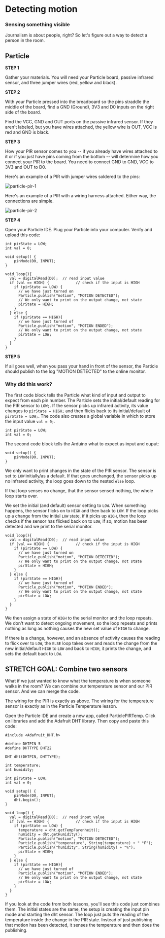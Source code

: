 # Detecting motion

### Sensing something visible

Journalism is about people, right? So let's figure out a way to detect a person in the room. 

## Particle

**STEP 1**

Gather your materials. You will need your Particle board, passive infrared sensor, and three jumper wires (red, yellow and black).  

**STEP 2** 

With your Particle pressed into the breadboard so the pins straddle the middle of the board, find a GND (Ground), 3V3 and D0 inputs on the right side of the board. 

Find the VCC, GND and OUT ports on the passive infrared sensor. If they aren't labeled, but you have wires attached, the yellow wire is OUT, VCC is red and GND is black.  
  
**STEP 3** 

How your PIR sensor comes to you -- if you already have wires attached to it or if you just have pins coming from the bottom -- will determine how you connect your PIR to the board. You need to connect GND to GND, VCC to 3V3 and OUT to D0. 

Here's an example of a PIR with jumper wires soldered to the pins:

![particle-pir-1](../images/particle-pir-1.jpg)

Here's an example of a PIR with a wiring harness attached. Either way, the connections are simple.

![particle-pir-2](../images/particle-pir-2.jpg)

**STEP 4** 

Open your Particle IDE. Plug your Particle into your computer. Verify and upload this code:

```
int pirState = LOW;
int val = 0;

void setup() {
    pinMode(D0, INPUT);
}

void loop(){
  val = digitalRead(D0);  // read input value
  if (val == HIGH) {            // check if the input is HIGH
    if (pirState == LOW) {
      // we have just turned on
      Particle.publish("motion", "MOTION DETECTED");
      // We only want to print on the output change, not state
      pirState = HIGH;
    }
  } else {
    if (pirState == HIGH){
      // we have just turned of
      Particle.publish("motion", "MOTION ENDED");
      // We only want to print on the output change, not state
      pirState = LOW;
    }
  }
}
```
 
**STEP 5** 

If all goes well, when you pass your hand in front of the sensor, the Particle should publish to the log "MOTION DETECTED" to the online monitor.

### Why did this work?

The first code block tells the Particle what kind of input and output to expect from each pin number. The Particle sets the initial/default reading for the PIR sensor to  ```LOW;```. If the sensor picks up infrared activity, its value changes to ```pirState = HIGH;``` and then flicks back to its initial/default of ```pirState = LOW;```. The code also creates a global variable in which to store the input value ```val = 0;```.  

```
int pirState = LOW;
int val = 0;
```

The second code block tells the Arduino what to expect as input and ouput:

```
void setup() {
    pinMode(D0, INPUT);
}
```

We only want to print changes in the state of the PIR sensor. The sensor is set to ```LOW``` initially/as a default. If that goes unchanged, the sensor picks up no infrared activity, the loop goes down to the nested ```else``` loop. 

If that loop senses no change, that the sensor sensed nothing, the whole loop starts over. 

We set the initial (and default) sensor setting to ```LOW```. When something happens, the sensor flicks on to ```HIGH``` and then back to ```LOW```. If the loop picks up a change from the initial ```LOW``` state, if it picks up ```HIGH```, then the loop checks if the sensor has flicked back on to ```LOW```, if so, motion has been detected and we print to the serial monitor. 

```
void loop(){
  val = digitalRead(D0);  // read input value
  if (val == HIGH) {            // check if the input is HIGH
    if (pirState == LOW) {
      // we have just turned on
      Particle.publish("motion", "MOTION DETECTED");
      // We only want to print on the output change, not state
      pirState = HIGH;
    }
  } else {
    if (pirState == HIGH){
      // we have just turned of
      Particle.publish("motion", "MOTION ENDED");
      // We only want to print on the output change, not state
      pirState = LOW;
    }
  }
}
```

We then assign a state of ```HIGH``` to the serial monitor and the loop repeats. We don't want to detect ongoing movement, so the loop repeats and prints nothing as long as nothing causes the new set value of ```HIGH``` to change.

If there is a change, however, and an absence of activity causes the reading to flick over to ```LOW```, the ```ELSE``` loop takes over and reads the change from the new initial/default ```HIGH``` to ```LOW``` and back to ```HIGH```, it prints the change, and sets the default back to ```LOW```.


## STRETCH GOAL: Combine two sensors

What if we just wanted to know what the temperature is when someone walks in the room? We can combine our temperature sensor and our PIR sensor. And we can merge the code. 

The wiring for the PIR is exactly as above. The wiring for the temperature sensor is exactly as in the Particle Temperature lesson. 

Open the Particle IDE and create a new app, called ParticlePIRTemp. Click on libraries and add the Adafruit DHT library. Then copy and paste this code: 

```
#include <Adafruit_DHT.h>

#define DHTPIN 5
#define DHTTYPE DHT22

DHT dht(DHTPIN, DHTTYPE);

int temperature;
int humidity;

int pirState = LOW;
int val = 0;

void setup() {
    pinMode(D0, INPUT);
    dht.begin();
}

void loop() {
  val = digitalRead(D0);  // read input value
  if (val == HIGH) {            // check if the input is HIGH
    if (pirState == LOW) {
      temperature = dht.getTempFarenheit();
      humidity = dht.getHumidity();  
      Particle.publish("motion", "MOTION DETECTED");
      Particle.publish("temperature", String(temperature) + " °F");
      Particle.publish("humidity", String(humidity) + "%");
      pirState = HIGH;
    }
  } else {
    if (pirState == HIGH){
      // we have just turned of
      Particle.publish("motion", "MOTION ENDED");
      // We only want to print on the output change, not state
      pirState = LOW;
    }
  }
}

```

If you look at the code from both lessons, you'll see this code just combines them. The initial states are the same, the setup is creating the input pin mode and starting the dht sensor. The loop just puts the reading of the temperature inside the change in the PIR state. Instead of just publishing that motion has been detected, it senses the temperature and then does the publishing.